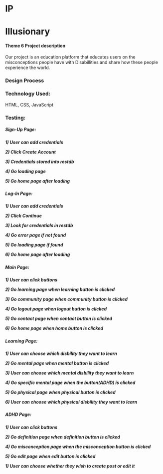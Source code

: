 # IP

<h1>Illusionary</h1>
<h4>Theme 6 Project description</h4>
<p>Our project is an education platform that educates users on the misconceptions people have with Disabillities and share how these people experience the world.</p>

<h3>Design Process</h3>

<h3>Technology Used: </h3>
<p>HTML, CSS, JavaScript</p>

<h3>Testing:</h3>
<h5>Sign-Up Page:<h5>
<p>1) User can add credentials</p>
<p>2) Click Create Account</p>
<p>3) Credentials stored into restdb</p>
<p>4) Go loading page</p>
<p>5) Go home page after loading</p>

<h5>Log-In Page:<h5>
<p>1) User can add credentials</p>
<p>2) Click Continue</p>
<p>3) Look for credentials in restdb</p>
<p>4) Go error page if not found</p>
<p>5) Go loading page if found</p>
<p>6) Go home page after loading</p>

<h5>Main Page:<h5>
<p>1) User can click buttons</p>
<p>2) Go learning page when learning button is clicked</p>
<p>3) Go community page when community button is clicked</p>
<p>4) Go logout page when logout button is clicked</p>
<p>5) Go contact page when contact button is clicked</p>
<p>6) Go home page when home button is clicked</p>

<h5>Learning Page:<h5>
<p>1) User can choose which disbility they want to learn</p>
<p>2) Go mental page when mental button is clicked</p>
<p>3) User can choose which mental disbility they want to learn</p>
<p>4) Go specific mental page when the button(ADHD) is clicked</p>
<p>5) Go physical page when physical button is clicked</p>
<p>6) User can choose which physical disbility they want to learn</p>

<h5>ADHD Page:<h5>
<p>1) User can click buttons</p>
<p>2) Go definition page when definition button is clicked</p>
<p>4) Go misconception page when the misconception button is clicked</p>
<p>5) Go edit page when edit button is clicked</p>
<p>1) User can choose whether they wish to create post or edit it</p>
